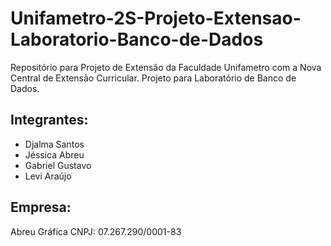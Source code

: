 # Unifametro-2S-Projeto-Extensao-Laboratorio-Banco-de-Dados
Repositório para Projeto de Extensão da Faculdade Unifametro com a Nova Central de Extensão Curricular.
Projeto para Laboratório de Banco de Dados.

## Integrantes:
- Djalma Santos
- Jéssica Abreu
- Gabriel Gustavo
- Levi Araújo

## Empresa:
Abreu Gráfica
CNPJ: 07.267.290/0001-83
